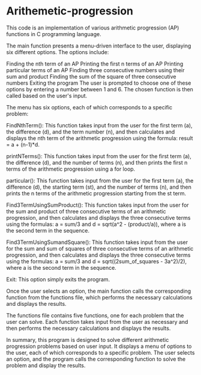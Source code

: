 # Arithemetic-progression

This code is an implementation of various arithmetic progression (AP) functions in C programming language.

The main function presents a menu-driven interface to the user, displaying six different options. The options include:

Finding the nth term of an AP
Printing the first n terms of an AP
Printing particular terms of an AP
Finding three consecutive numbers using their sum and product
Finding the sum of the square of three consecutive numbers
Exiting the program
The user is prompted to choose one of these options by entering a number between 1 and 6. The chosen function is then called based on the user's input.

The menu has six options, each of which corresponds to a specific problem:

FindNthTerm(): This function takes input from the user for the first term (a), the difference (d), and the term number (n), and then calculates and displays the nth term of the arithmetic progression using the formula: result = a + (n-1)*d.

printNTerms(): This function takes input from the user for the first term (a), the difference (d), and the number of terms (n), and then prints the first n terms of the arithmetic progression using a for loop.

particular(): This function takes input from the user for the first term (a), the difference (d), the starting term (st), and the number of terms (n), and then prints the n terms of the arithmetic progression starting from the st term.

Find3TermUsingSumProduct(): This function takes input from the user for the sum and product of three consecutive terms of an arithmetic progression, and then calculates and displays the three consecutive terms using the formulas: a = sum/3 and d = sqrt(a^2 - (product/a)), where a is the second term in the sequence.

Find3TermUsingSumandSquare(): This function takes input from the user for the sum and sum of squares of three consecutive terms of an arithmetic progression, and then calculates and displays the three consecutive terms using the formulas: a = sum/3 and d = sqrt((2sum_of_squares - 3a^2)/2), where a is the second term in the sequence.

Exit: This option simply exits the program.

Once the user selects an option, the main function calls the corresponding function from the functions file, which performs the necessary calculations and displays the results.

The functions file contains five functions, one for each problem that the user can solve. Each function takes input from the user as necessary and then performs the necessary calculations and displays the results.

In summary, this program is designed to solve different arithmetic progression problems based on user input. It displays a menu of options to the user, each of which corresponds to a specific problem. The user selects an option, and the program calls the corresponding function to solve the problem and display the results.
